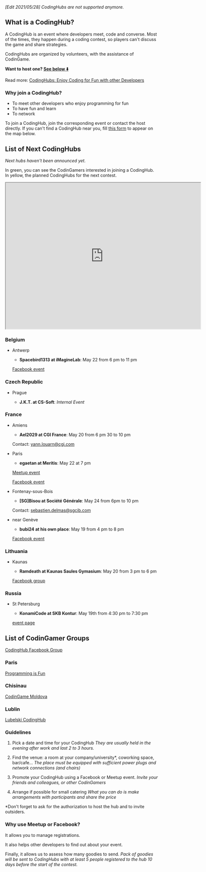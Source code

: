 _[Edit 2021/05/28] CodingHubs are not supported anymore._

## What is a CodingHub?

A CodingHub is an event where developers meet, code and converse. Most of the times, they happen during a coding contest, so players can't discuss the game and share strategies.

CodingHubs are organized by volunteers, with the assistance of CodinGame. 

**Want to host one? [See below ⬇️](pages/community/hub.md#host)**

Read more:
[CodingHubs: Enjoy Coding for Fun with other Developers](https://www.codingame.com/blog/codinghubs-enjoy-coding-developers/)

### Why join a CodingHub?

- To meet other developers who enjoy programming for fun
- To have fun and learn
- To network

To join a CodingHub, join the corresponding event or contact the host directly. If you can't find a CodingHub near you, fill [this form](https://codingame.typeform.com/to/aIhWPc) to appear on the map below.

## List of Next CodingHubs

_Next hubs haven't been announced yet._

In green, you can see the CodinGamers interested in joining a CodingHub. In yellow, the planned CodingHubs for the next contest.

<iframe src="https://www.google.com/maps/d/embed?mid=1XWOYtGjzzsovaq8TXWHXJTZl2tqf8K0A" width="640" height="480"></iframe>

### Belgium

- Antwerp

	- **Spacebird1313 at iMagineLab**: May 22 from 6 pm to 11 pm
	
	[Facebook event](https://www.facebook.com/events/2263567717022435/)

### Czech Republic

- Prague

	- **J.K.T. at CS-Soft**: _Internal Event_

### France

- Amiens

	- **Ael2029 at CGI France**: May 20 from 6 pm 30 to 10 pm

	Contact: yann.louarn@cgi.com

- Paris

	- **egaetan at Meritis**: May 22 at 7 pm
	
	[Meetup event](https://www.meetup.com/Meetup-Meritis/events/261011163/)

	[Facebook event](https://www.facebook.com/events/2290872874519191/)

- Fontenay-sous-Bois
	
	- **[SG]Bisou at Société Générale**: May 24 from 6pm to 10 pm
	
	Contact: sebastien.delmas@sgcib.com

- near Genève

	- **bubi24 at his own place**: May 19 from 4 pm to 8 pm

	[Facebook event](https://www.facebook.com/events/452639562138491/)

### Lithuania

- Kaunas
	
	- **Ramdeath at Kaunas Saules Gymasium**: May 20 from 3 pm to 6 pm

	[Facebook group](https://www.facebook.com/groups/680108122421462/)

### Russia

- St Petersburg

	- **KonamiCode at SKB Kontur**: May 19th from 4:30 pm to 7:30 pm

    [event page](https://eventskbkontur.timepad.ru/event/980762/)


## List of CodinGamer Groups

[CodingHub Facebook Group](https://www.facebook.com/groups/345333262492063/)

### Paris
[Programming is Fun](https://www.meetup.com/Programming-is-Fun/)

### Chisinau

[CodinGame Moldova](https://www.facebook.com/groups/1832627603638404/)

### Lublin

[Lubelski CodingHub](https://www.facebook.com/lubelskicodinghub/)


### Guidelines

1. Pick a date and time for your CodingHub
_They are usually held in the evening after work and last 2 to 3 hours._

2. Find the venue: a room at your company/university*, coworking space, bar/cafe...
_The place must be equipped with sufficient power plugs and network connections (and chairs)_

3. Promote your CodingHub using a Facebook or Meetup event.
_Invite your friends and colleagues, or other CodinGamers_

4. Arrange if possible for small catering
_What you can do is make arrangements with participants and share the price_

*Don't forget to ask for the authorization to host the hub and to invite outsiders.

### Why use Meetup or Facebook?

It allows you to manage registrations.

It also helps other developers to find out about your event.

Finally, it allows us to assess how many goodies to send.
_Pack of goodies will be sent to CodingHubs with at least 5 people registered to the hub 10 days before the start of the contest._
